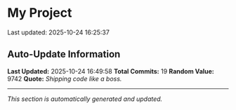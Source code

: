 # My Project


Last updated: 2025-10-24 16:25:37



















## Auto-Update Information

**Last Updated:** 2025-10-24 16:49:58
**Total Commits:** 19
**Random Value:** 9742
**Quote:** _Shipping code like a boss._

---
_This section is automatically generated and updated._